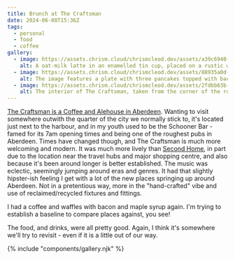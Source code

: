 ```yaml
---
title: Brunch at The Craftsman
date: 2024-06-08T15:36Z
tags:
  - personal
  - food
  - coffee
gallery:
  - image: https://assets.chrism.cloud/chrismcleod.dev/assets/a39c6940-1107-4b2e-ba67-25c3c7d92aaa.jpg
    alt: A oat-milk latte in an enamelled tin cup, placed on a rustic wooden table. The foamed milk has been poured in such a way as to resemble a heart. The blue enamelling around the rim has been chipped through frequent use, as has the handle.
  - image: https://assets.chrism.cloud/chrismcleod.dev/assets/88935a0d-af49-4210-acb4-293b3fc06d14.jpg
    alt: The image features a plate with three pancakes topped with bacon and powdered sugar, accompanied by a container of syrup. The plate has a blue floral design and rests on a rustic wooden table.
  - image: https://assets.chrism.cloud/chrismcleod.dev/assets/2fdbb63b-689e-45bd-b188-f3c4545280a5.JPG
    alt: The interior of The Craftsman, taken from the corner of the room; with a bar area showcasing a variety of bottles, bar stools, and wooden dining tables with patrons. The ceiling has exposed ductwork, and there are blackboard menus with specials. A pink purse is on a table, and a “DOGS WELCOME” sign indicates a pet-friendly policy
---
```


[The Craftsman is a Coffee and Alehouse in Aberdeen](https://thecraftsmancompany.com/). Wanting to visit somewhere outwith the quarter of the city we normally stick to, it's located just next to the harbour, and in my youth used to be the Schooner Bar - famed for its 7am opening times and being one of the roughest pubs in Aberdeen. Times have changed though, and The Craftsman is much more welcoming and modern. It was much more lively than [Second Home](https://chrismcleod.dev/blog/brunch-at-second-home/), in part due to the location near the travel hubs and major shopping centre, and also because it's been around longer is better established. The music was eclectic, seemingly jumping around eras and genres. It had that slightly hipster-ish feeling I get with a lot of the new places springing up around Aberdeen. Not in a pretentious way, more in the "hand-crafted" vibe and use of reclaimed/recycled fixtures and fittings.

I had a coffee and waffles with bacon and maple syrup again. I'm trying to establish a baseline to compare places against, you see!

The food, and drinks, were all pretty good. Again, I think it's somewhere we'll try to revisit - even if it is a little out of our way.

{% include "components/gallery.njk" %}